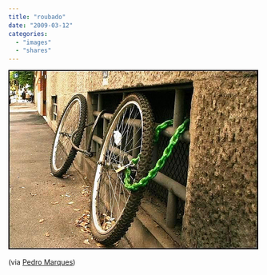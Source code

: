 ```yaml
---
title: "roubado"
date: "2009-03-12"
categories: 
  - "images"
  - "shares"
---
```


![](images/4wnP83SaFkz4tgsx3lD4TAl0o1_500.jpg)

(via [Pedro Marques](http://flickr.com/photos/pedromarques))
